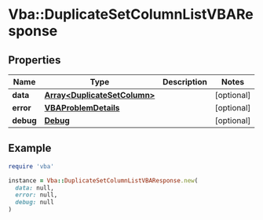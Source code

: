 # Vba::DuplicateSetColumnListVBAResponse

## Properties

| Name | Type | Description | Notes |
| ---- | ---- | ----------- | ----- |
| **data** | [**Array&lt;DuplicateSetColumn&gt;**](DuplicateSetColumn.md) |  | [optional] |
| **error** | [**VBAProblemDetails**](VBAProblemDetails.md) |  | [optional] |
| **debug** | [**Debug**](Debug.md) |  | [optional] |

## Example

```ruby
require 'vba'

instance = Vba::DuplicateSetColumnListVBAResponse.new(
  data: null,
  error: null,
  debug: null
)
```

